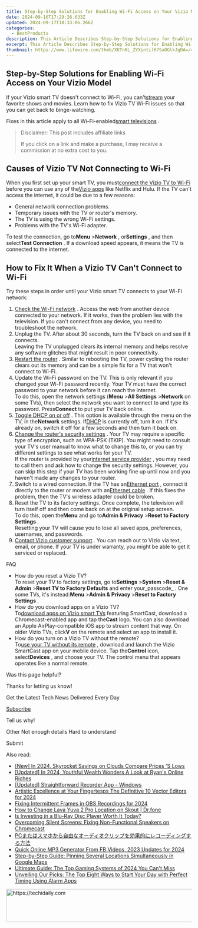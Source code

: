 ```yaml
---
title: Step-by-Step Solutions for Enabling Wi-Fi Access on Your Vizio Model
date: 2024-09-16T17:29:26.633Z
updated: 2024-09-17T18:33:06.266Z
categories:
  - BestProducts
description: This Article Describes Step-by-Step Solutions for Enabling Wi-Fi Access on Your Vizio Model
excerpt: This Article Describes Step-by-Step Solutions for Enabling Wi-Fi Access on Your Vizio Model
thumbnail: https://www.lifewire.com/thmb/XKTnKL_ZYXintilK7SaOGlkJgDA=/400x300/filters:no_upscale():max_bytes(150000):strip_icc():format(webp)/nowifivisio-47f9584b5e24444db43e46a2fc630b10.jpg
---
```


## Step-by-Step Solutions for Enabling Wi-Fi Access on Your Vizio Model
 If your Vizio smart TV doesn't connect to Wi-Fi, you can't[stream](https://www.lifewire.com/internet-streaming-how-it-works-1999513) your favorite shows and movies. Learn how to fix Vizio TV Wi-Fi issues so that you can get back to binge-watching.

 Fixes in this article apply to all Wi-Fi-enabled[smart televisions](https://www.lifewire.com/what-is-a-smart-tv-4140172) .

>  Disclaimer: This post includes affiliate links
>
>  If you click on a link and make a purchase, I may receive a commission at no extra cost to you.
>

## Causes of Vizio TV Not Connecting to Wi-Fi

 When you first set up your smart TV, you must[connect the Vizio TV to Wi-Fi](https://www.lifewire.com/how-to-connect-vizio-tv-to-wi-fi-4589237) before you can use any of the[Vizio apps](https://www.lifewire.com/add-manage-apps-vizio-tv-4172016) like Netflix and Hulu. If the TV can't access the internet, it could be due to a few reasons:

* General network connection problems.
* Temporary issues with the TV or router's memory.
* The TV is using the wrong Wi-Fi settings.
* Problems with the TV's Wi-Fi adapter.

 To test the connection, go to**Menu** \>**Network** , or**Settings** , and then select**Test Connection** . If a download speed appears, it means the TV is connected to the internet.

## How to Fix It When a Vizio TV Can't Connect to Wi-Fi

 Try these steps in order until your Vizio smart TV connects to your Wi-Fi network:

1. [Check the Wi-Fi network](https://www.lifewire.com/troubleshooting-no-wireless-connection-2378241) . Access the web from another device connected to your network. If it works, then the problem lies with the television. If you can't connect from any device, you need to troubleshoot the network.
2. Unplug the TV. After about 30 seconds, turn the TV back on and see if it connects.  
 Leaving the TV unplugged clears its internal memory and helps resolve any software glitches that might result in poor connectivity.
3. [Restart the router](https://www.lifewire.com/how-to-properly-restart-a-router-modem-2624570) . Similar to rebooting the TV, power cycling the router clears out its memory and can be a simple fix for a TV that won't connect to Wi-Fi.
4. Update the Wi-Fi password on the TV. This is only relevant if you changed your Wi-Fi password recently. Your TV must have the correct password to your network before it can reach the internet.  
 To do this, open the network settings (**Menu** \>**All Settings** \>**Network** on some TVs), then select the network you want to connect to and type its password. Press**Connect** to put your TV back online.
5. [Toggle DHCP on or off](https://vizhdtv.com/5-simple-steps-what-to-do-when-your-vizio-smart-tv-wont-connect-to-the-internet/#toggledhcp) . This option is available through the menu on the TV, in the**Network** settings. If[DHCP](https://www.lifewire.com/what-is-dhcp-2625848) is currently off, turn it on. If it's already on, switch it off for a few seconds and then turn it back on.
6. [Change the router's security settings](https://www.lifewire.com/how-to-encrypt-your-wireless-network-2487653) . Your TV may require a specific type of encryption, such as WPA-PSK (TKIP). You might need to consult your TV's user manual to know what to change this to, or you can try different settings to see what works for your TV.  
 If the router is provided by your[internet service provider](https://www.lifewire.com/internet-service-provider-isp-2625924) , you may need to call them and ask how to change the security settings. However, you can skip this step if your TV has been working fine up until now and you haven't made any changes to your router.
7. Switch to a wired connection. If the TV has an[Ethernet port](https://www.lifewire.com/what-is-an-ethernet-port-817546) , connect it directly to the router or modem with an[Ethernet cable](https://www.lifewire.com/what-is-an-ethernet-cable-817548) . If this fixes the problem, then the TV's wireless adapter could be broken.
8. Reset the TV to its factory settings. Once complete, the television will turn itself off and then come back on at the original setup screen.  
 To do this, open the**Menu** and go to**Admin & Privacy** \>**Reset to Factory Settings** .  
 Resetting your TV will cause you to lose all saved apps, preferences, usernames, and passwords.
9. [Contact Vizio customer support](https://support.vizio.com/s/contact-us) . You can reach out to Vizio via text, email, or phone. If your TV is under warranty, you might be able to get it serviced or replaced.

 FAQ

* How do you reset a Vizio TV?  
 To reset your TV to factory settings, go to**Settings** \>**System** \>**Reset & Admin** \>**Reset TV to Factory Defaults** and enter your_passcode_ . One some TVs, it's instead:**Menu** \>**Admin & Privacy** \>**Reset to Factory Settings** .
* How do you download apps on a Vizio TV?  
 To[download apps on Vizio smart TVs](https://www.lifewire.com/add-manage-apps-vizio-tv-4172016) featuring SmartCast, download a Chromecast-enabled app and tap the**Cast** logo. You can also download an Apple AirPlay-compatible iOS app to stream content that way. On older Vizio TVs, click**V** on the remote and select an app to install it.
* How do you turn on a Vizio TV without the remote?  
 To[use your TV without its remote](https://www.lifewire.com/how-to-use-vizio-smart-tv-without-remote-4589302) , download and launch the Vizio SmartCast app on your mobile device. Tap the**Control** icon, select**Devices** , and choose your TV. The control menu that appears operates like a normal remote.

Was this page helpful?

Thanks for letting us know!

 Get the Latest Tech News Delivered Every Day

[Subscribe](https://www.lifewire.com/#)

Tell us why!

 Other  Not enough details  Hard to understand

 Submit

<ins class="adsbygoogle"
     style="display:block"
     data-ad-format="autorelaxed"
     data-ad-client="ca-pub-7571918770474297"
     data-ad-slot="1223367746"></ins>

<ins class="adsbygoogle"
     style="display:block"
     data-ad-client="ca-pub-7571918770474297"
     data-ad-slot="8358498916"
     data-ad-format="auto"
     data-full-width-responsive="true"></ins>

<span class="atpl-alsoreadstyle">Also read:</span>
<div><ul>
<li><a href="https://fox-hovers.techidaily.com/new-in-2024-skyrocket-savings-on-clouds-compare-prices-s-lows/"><u>[New] In 2024, Skyrocket Savings on Clouds Compare Prices 'S Lows</u></a></li>
<li><a href="https://youtube-blog.techidaily.com/ed-in-2024-youthful-wealth-wonders-a-look-at-ryans-online-riches/"><u>[Updated] In 2024, Youthful Wealth Wonders A Look at Ryan's Online Riches</u></a></li>
<li><a href="https://screen-video-capture.techidaily.com/updated-straightforward-recorder-app-windows/"><u>[Updated] Straightforward Recorder App - Windows</u></a></li>
<li><a href="https://fox-glue.techidaily.com/artistic-excellence-at-your-fingertesps-the-definitive-10-vector-editors-for-2024/"><u>Artistic Excellence at Your Fingertesps The Definitive 10 Vector Editors for 2024</u></a></li>
<li><a href="https://video-screen-grab.techidaily.com/fixing-intermittent-frames-in-obs-recordings-for-2024/"><u>Fixing Intermittent Frames in OBS Recordings for 2024</u></a></li>
<li><a href="https://location-social.techidaily.com/how-to-change-lava-yuva-2-pro-location-on-skout-drfone-by-drfone-virtual-android/"><u>How to Change Lava Yuva 2 Pro Location on Skout | Dr.fone</u></a></li>
<li><a href="https://techtrends.techidaily.com/is-investing-in-a-blu-ray-disc-player-worth-it-today/"><u>Is Investing in a Blu-Ray Disc Player Worth It Today?</u></a></li>
<li><a href="https://techtrends.techidaily.com/overcoming-silent-screens-fixing-non-functional-speakers-on-chromecast/"><u>Overcoming Silent Screens: Fixing Non-Functional Speakers on Chromecast</u></a></li>
<li><a href="https://smart-video-creator.techidaily.com/1726026558525-pc/"><u>PCまたはスマホから自由なオーディオクリップを効果的にレコーディングする方法</u></a></li>
<li><a href="https://facebook-clips.techidaily.com/quick-online-mp3-generator-from-fb-videos-2023-updates-for-2024/"><u>Quick Online MP3 Generator From FB Videos, 2023 Updates for 2024</u></a></li>
<li><a href="https://techtrends.techidaily.com/step-by-step-guide-pinning-several-locations-simultaneously-in-google-maps/"><u>Step-by-Step Guide: Pinning Several Locations Simultaneously in Google Maps</u></a></li>
<li><a href="https://techtrends.techidaily.com/ultimate-guide-the-top-gaming-systems-of-2024-you-cant-miss/"><u>Ultimate Guide: The Top Gaming Systems of 2024 You Can't Miss</u></a></li>
<li><a href="https://techtrends.techidaily.com/unveiling-our-picks-the-top-eight-ways-to-start-your-day-with-perfect-timing-using-alarm-apps/"><u>Unveiling Our Picks: The Top Eight Ways to Start Your Day with Perfect Timing Using Alarm Apps</u></a></li>
</ul></div>

<!-- affiliate ads begin -->
<a href="https://aligracehair.sjv.io/c/5597632/1885947/19272" target="_top" id="1885947">
  <img src="//a.impactradius-go.com/display-ad/19272-1885947" border="0" alt="https://techidaily.com" width="728" height="90"/>
</a>
<img height="0" width="0" src="https://aligracehair.sjv.io/i/5597632/1885947/19272" style="position:absolute;visibility:hidden;" border="0" />
<!-- affiliate ads end -->

